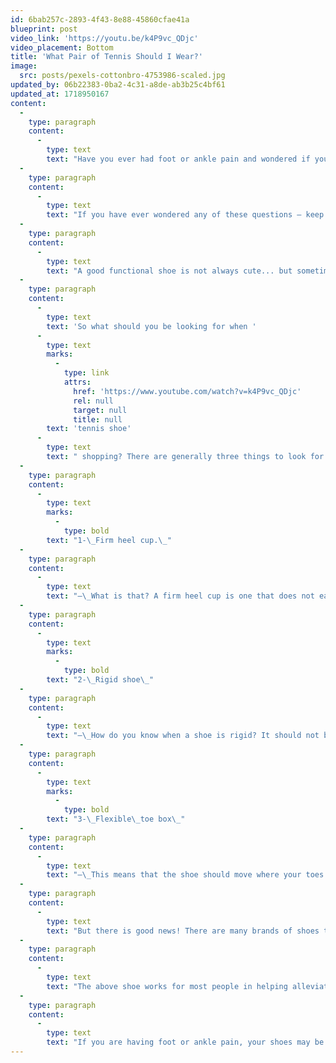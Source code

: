 ```yaml
---
id: 6bab257c-2893-4f43-8e88-45860cfae41a
blueprint: post
video_link: 'https://youtu.be/k4P9vc_QDjc'
video_placement: Bottom
title: 'What Pair of Tennis Should I Wear?'
image:
  src: posts/pexels-cottonbro-4753986-scaled.jpg
updated_by: 06b22383-0ba2-4c31-a8de-ab3b25c4bf61
updated_at: 1718950167
content:
  -
    type: paragraph
    content:
      -
        type: text
        text: "Have you ever had foot or ankle pain and wondered if your shoes are the problem? Do you feel like your foot hurts more with a certain pair of shoes and not others?\_"
  -
    type: paragraph
    content:
      -
        type: text
        text: "If you have ever wondered any of these questions – keep on reading!\_"
  -
    type: paragraph
    content:
      -
        type: text
        text: "A good functional shoe is not always cute... but sometimes when you are in pain that not so cute but functional shoe will help you get to where you want to be.\_"
  -
    type: paragraph
    content:
      -
        type: text
        text: 'So what should you be looking for when '
      -
        type: text
        marks:
          -
            type: link
            attrs:
              href: 'https://www.youtube.com/watch?v=k4P9vc_QDjc'
              rel: null
              target: null
              title: null
        text: 'tennis shoe'
      -
        type: text
        text: " shopping? There are generally three things to look for:\_"
  -
    type: paragraph
    content:
      -
        type: text
        marks:
          -
            type: bold
        text: "1-\_Firm heel cup.\_"
  -
    type: paragraph
    content:
      -
        type: text
        text: "–\_What is that? A firm heel cup is one that does not easily collapse when pressed side to side\_"
  -
    type: paragraph
    content:
      -
        type: text
        marks:
          -
            type: bold
        text: "2-\_Rigid shoe\_"
  -
    type: paragraph
    content:
      -
        type: text
        text: "–\_How do you know when a shoe is rigid? It should not be able to twist like a towel and should not move in the arch.\_"
  -
    type: paragraph
    content:
      -
        type: text
        marks:
          -
            type: bold
        text: "3-\_Flexible\_toe box\_"
  -
    type: paragraph
    content:
      -
        type: text
        text: "–\_This means that the shoe should move where your toes sit\_"
  -
    type: paragraph
    content:
      -
        type: text
        text: "But there is good news! There are many brands of shoes that carry a good functional shoe – that can look great as well!\_"
  -
    type: paragraph
    content:
      -
        type: text
        text: "The above shoe works for most people in helping alleviate foot and ankle pain. However, every person and every foot is different.\_"
  -
    type: paragraph
    content:
      -
        type: text
        text: "If you are having foot or ankle pain, your shoes may be the problem! Come in today for an evaluation and I can help determine if your shoes are right for you. If they are not, I can point you in the right direction for choosing the right pair of tennis shoes for you!\_"
---
```

